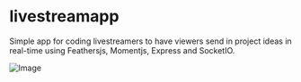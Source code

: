 # livestreamapp

Simple app for coding livestreamers to have viewers send in project ideas in real-time using Feathersjs, Momentjs, Express and SocketIO.

![Image](/CL/Desktop/pic.png)
